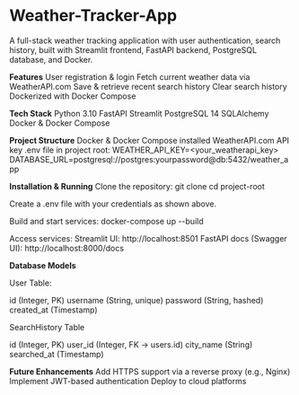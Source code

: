 # Weather-Tracker-App

A full-stack weather tracking application with user authentication, search history, built with Streamlit frontend, FastAPI backend, PostgreSQL database, and Docker.

**Features**
User registration & login
Fetch current weather data via WeatherAPI.com
Save & retrieve recent search history
Clear search history
Dockerized with Docker Compose

**Tech Stack**
Python 3.10
FastAPI
Streamlit
PostgreSQL 14
SQLAlchemy
Docker & Docker Compose

**Project Structure**
Docker & Docker Compose installed
WeatherAPI.com API key
.env file in project root:
WEATHER_API_KEY=<your_weatherapi_key>
DATABASE_URL=postgresql://postgres:yourpassword@db:5432/weather_app

**Installation & Running**
Clone the repository:
git clone <repo-url>
cd project-root

Create a .env file with your credentials as shown above.

Build and start services:
docker-compose up --build

Access services:
Streamlit UI: http://localhost:8501
FastAPI docs (Swagger UI): http://localhost:8000/docs

**Database Models**

User Table:

id (Integer, PK)
username (String, unique)
password (String, hashed)
created_at (Timestamp)


SearchHistory Table

id (Integer, PK)
user_id (Integer, FK -> users.id)
city_name (String)
searched_at (Timestamp)

**Future Enhancements**
Add HTTPS support via a reverse proxy (e.g., Nginx)
Implement JWT-based authentication
Deploy to cloud platforms



